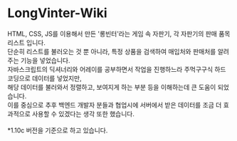 # LongVinter-Wiki
HTML, CSS, JS를 이용해서 만든 '롱빈터'라는 게임 속 자판기, 각 자판기의 판매 품목 리스트 입니다.<br>
단순히 리스트를 불러오는 것 뿐 아니라, 특정 상품을 검색하여 매입처와 판매처를 알려주는 기능을 넣었습니다.<br>
자바스크립트의 딕셔너리와 어레이를 공부하면서 작업을 진행하느라 주먹구구식 하드코딩으로 데이터를 넣었지만,<br>
해당 데이터를 불러와서 정렬하고, 보여지게 하는 부분 등을 이해하는데 큰 도움이 되었습니다.<br>
이를 중심으로 추후 백엔드 개발자 분들과 협업시에 서버에서 받은 데이터를 조금 더 효과적으로 사용할 수 있겠다는 생각 또한 했습니다.<br>
<br>
<span>*1.10c 버전을 기준으로 하고 있습니다.</span>
